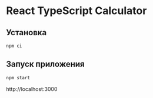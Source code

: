 # React TypeScript Calculator

## Установка

```bash
npm ci
```

## Запуск приложения

```bash
npm start
```
http://localhost:3000

